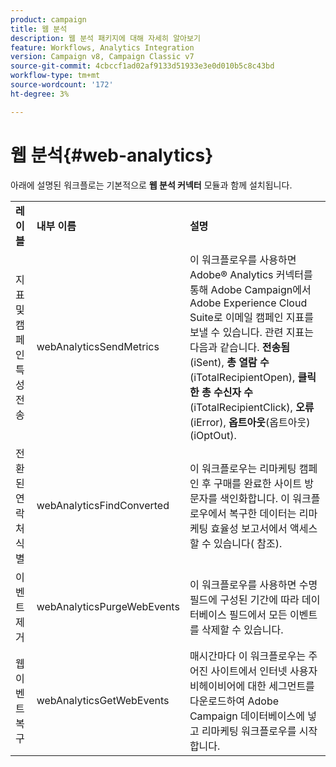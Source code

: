 ```yaml
---
product: campaign
title: 웹 분석
description: 웹 분석 패키지에 대해 자세히 알아보기
feature: Workflows, Analytics Integration
version: Campaign v8, Campaign Classic v7
source-git-commit: 4cbccf1ad02af9133d51933e3e0d010b5c8c43bd
workflow-type: tm+mt
source-wordcount: '172'
ht-degree: 3%

---
```



# 웹 분석{#web-analytics}



아래에 설명된 워크플로는 기본적으로 **웹 분석 커넥터** 모듈과 함께 설치됩니다.

<table> 
 <tbody> 
  <tr> 
   <td> <strong>레이블</strong><br /> </td> 
   <td> <strong>내부 이름</strong><br /> </td> 
   <td> <strong>설명</strong><br /> </td> 
  </tr> 
  <tr> 
   <td> <span class="uicontrol">지표 및 캠페인 특성 전송</span> <br /> </td> 
   <td> <span class="uicontrol">webAnalyticsSendMetrics</span> <br /> </td> 
   <td> 이 워크플로우를 사용하면 Adobe® Analytics 커넥터를 통해 Adobe Campaign에서 Adobe Experience Cloud Suite로 이메일 캠페인 지표를 보낼 수 있습니다. 관련 지표는 다음과 같습니다. <strong>전송됨</strong>(iSent), <strong>총 열람 수</strong>(iTotalRecipientOpen), <strong>클릭한 총 수신자 수</strong>(iTotalRecipientClick), <strong>오류</strong>(iError), <strong>옵트아웃</strong>(옵트아웃)(iOptOut).<br /> </td> 
  </tr> 
  <tr> 
   <td> <span class="uicontrol">전환된 연락처 식별</span> <br /> </td> 
   <td> <span class="uicontrol">webAnalyticsFindConverted</span> <br /> </td> 
   <td> 이 워크플로우는 리마케팅 캠페인 후 구매를 완료한 사이트 방문자를 색인화합니다. 이 워크플로우에서 복구한 데이터는 <span class="uicontrol">리마케팅 효율성 보고서</span>에서 액세스할 수 있습니다( 참조). <br /> </td> 
  </tr> 
  <tr> 
   <td> <span class="uicontrol">이벤트 제거</span> <br /> </td> 
   <td> <span class="uicontrol">webAnalyticsPurgeWebEvents</span> <br /> </td> 
   <td> 이 워크플로우를 사용하면 <span class="uicontrol">수명</span> 필드에 구성된 기간에 따라 데이터베이스 필드에서 모든 이벤트를 삭제할 수 있습니다. <br /> </td> 
  </tr> 
  <tr> 
   <td> <span class="uicontrol">웹 이벤트 복구</span> <br /> </td> 
   <td> <span class="uicontrol">webAnalyticsGetWebEvents</span> <br /> </td> 
   <td> 매시간마다 이 워크플로우는 주어진 사이트에서 인터넷 사용자 비헤이비어에 대한 세그먼트를 다운로드하여 Adobe Campaign 데이터베이스에 넣고 리마케팅 워크플로우를 시작합니다. <br /> </td> 
  </tr> 
 </tbody> 
</table>

